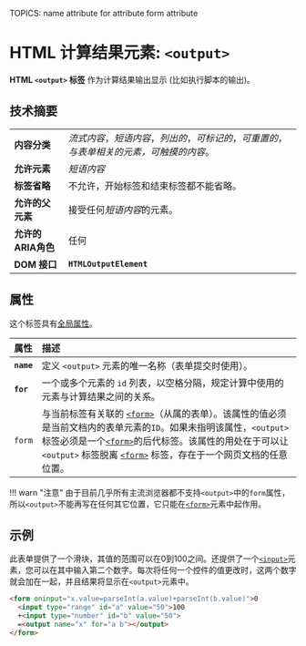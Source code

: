 TOPICS: <output>
        <output> name attribute
        <output> for attribute
        <output> form attribute

# HTML 计算结果元素: `<output>`

**HTML `<output>` 标签** 作为计算结果输出显示 (比如执行脚本的输出)。

## 技术摘要

|  |  |
| :-- | :-- |
| **内容分类** | *流式内容*，*短语内容*，*列出的*，*可标记的*，*可重置的*，*与表单相关的元素，可触摸的内容*。 |
| **允许元素** | *短语内容* |
| **标签省略** | 不允许，开始标签和结束标签都不能省略。|
| **允许的父元素** | 接受任何*短语内容*的元素。 |
| **允许的ARIA角色** | 任何 |
| **DOM 接口** | **`HTMLOutputElement`** |

## 属性

这个标签具有[全局属性](/zh-hans/webfrontend/HTML_Global_Attributes)。

| 属性 | 描述 |
| :-- | :-- |
| **`name`** | 定义 `<output>` 元素的唯一名称（表单提交时使用）。 |
| **`for`** | 一个或多个元素的 `id` 列表，以空格分隔，规定计算中使用的元素与计算结果之间的关系。 |
| `form` | 与当前标签有关联的 [`<form>`](/zh-hans/webfrontend/<form>)（从属的表单）。该属性的值必须是当前文档内的表单元素的`ID`。如果未指明该属性，`<output>`标签必须是一个[`<form>`](/zh-hans/webfrontend/<form>)的后代标签。该属性的用处在于可以让 `<output>` 标签脱离 [`<form>`](/zh-hans/webfrontend/<form>) 标签，存在于一个网页文档的任意位置。 |

!!! warn "注意"
    由于目前几乎所有主流浏览器都不支持`<output>`中的`form`属性，所以`<output>`不能再写在任何其它位置，它只能在[`<form>`](/zh-hans/webfrontend/<form>)元素中起作用。

## 示例

此表单提供了一个滑块，其值的范围可以在0到100之间。还提供了一个[`<input>`](/zh-hans/webfrontend/<input>)元素，您可以在其中输入第二个数字。每次将任何一个控件的值更改时，这两个数字就会加在一起，并且结果将显示在`<output>`元素中。

```html
<form oninput="x.value=parseInt(a.value)+parseInt(b.value)">0
  <input type="range" id="a" value="50">100
  +<input type="number" id="b" value="50">
  =<output name="x" for="a b"></output>
</form>
```
